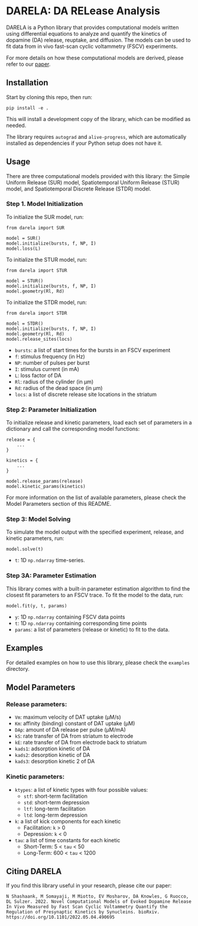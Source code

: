 # DARELA: DA RELease Analysis

DARELA is a Python library that provides computational models written using differential equations to analyze and quantify the kinetics of dopamine (DA) release, reuptake, and diffusion. The models can be used to fit data from in vivo fast-scan cyclic voltammetry (FSCV) experiments.

For more details on how these computational models are derived, please refer to our [paper](https://doi.org/10.1101/2022.05.04.490695).

## Installation

Start by cloning this repo, then run:

```
pip install -e .
```

This will install a development copy of the library, which can be modified as needed.

The library requires `autograd` and `alive-progress`, which are automatically installed as dependencies if your Python setup does not have it.

## Usage

There are three computational models provided with this library: the Simple Uniform Release (SUR) model, Spatiotemporal Uniform Release (STUR) model, and Spatiotemporal Discrete Release (STDR) model.

### Step 1. Model Initialization

To initialize the SUR model, run:

```
from darela import SUR

model = SUR()
model.initialize(bursts, f, NP, I)
model.loss(L)
```

To initialize the STUR model, run:

```
from darela import STUR

model = STUR()
model.initialize(bursts, f, NP, I)
model.geometry(Rl, Rd)
```

To initialize the STDR model, run:

```
from darela import STDR

model = STDR()
model.initialize(bursts, f, NP, I)
model.geometry(Rl, Rd)
model.release_sites(locs)
```

- `bursts`: a list of start times for the bursts in an FSCV experiment
- `f`: stimulus frequency (in Hz)
- `NP`: number of pulses per burst
- `I`: stimulus current (in mA)
- `L`: loss factor of DA
- `Rl`: radius of the cylinder (in μm)
- `Rd`: radius of the dead space (in μm)
- `locs`: a list of discrete release site locations in the striatum

### Step 2: Parameter Initialization

To initialize release and kinetic parameters, load each set of parameters in a dictionary and call the corresponding model functions:

```
release = {
    ...
}

kinetics = {
    ...
}

model.release_params(release)
model.kinetic_params(kinetics)
```

For more information on the list of available parameters, please check the Model Parameters section of this README.

### Step 3: Model Solving

To simulate the model output with the specified experiment, release, and kinetic parameters, run:

```
model.solve(t)
```

- `t`: 1D `np.ndarray` time-series.

### Step 3A: Parameter Estimation

This library comes with a built-in parameter estimation algorithm to find the closest fit parameters to an FSCV trace. To fit the model to the data, run:

```
model.fit(y, t, params)
```
- `y`: 1D `np.ndarray` containing FSCV data points
- `t`: 1D `np.ndarray` containing corresponding time points
- `params`: a list of parameters (release or kinetic) to fit to the data.

## Examples

For detailed examples on how to use this library, please check the `examples` directory.

## Model Parameters

### Release parameters:
- `Vm`: maximum velocity of DAT uptake (μM/s)
- `Km`: affinity (binding) constant of DAT uptake (μM)
- `DAp`: amount of DA release per pulse (μM/mA)
- `kS`: rate transfer of DA from striatum to electrode
- `kE`: rate transfer of DA from electrode back to striatum
- `kads1`: adsorption kinetic of DA
- `kads2`: desorption kinetic of DA
- `kads3`: desorption kinetic 2 of DA

### Kinetic parameters:
- `ktypes`: a list of kinetic types with four possible values:
    - `stf`: short-term facilitation
    - `std`: short-term depression
    - `ltf`: long-term facilitation
    - `ltd`: long-term depression
- `k`: a list of kick components for each kinetic
    - Facilitation: `k` > 0
    - Depression: `k` < 0
- `tau`: a list of time constants for each kinetic
    - Short-Term: 5 < `tau` < 50
    - Long-Term: 600 < `tau` < 1200

## Citing DARELA

If you find this library useful in your research, please cite our paper:

```
N Shashaank, M Somayaji, M Miotto, EV Mosharov, DA Knowles, G Ruocco, DL Sulzer. 2022. Novel Computational Models of Evoked Dopamine Release In Vivo Measured by Fast Scan Cyclic Voltammetry Quantify the Regulation of Presynaptic Kinetics by Synucleins. bioRxiv. https://doi.org/10.1101/2022.05.04.490695 
```
